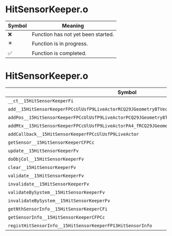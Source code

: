 # HitSensorKeeper.o
| Symbol | Meaning 
| ------------- | ------------- 
| :x: | Function has not yet been started. 
| :eight_pointed_black_star: | Function is in progress. 
| :white_check_mark: | Function is completed. 


# HitSensorKeeper.o
| Symbol | Decompiled? |
| ------------- | ------------- |
| `__ct__15HitSensorKeeperFi` | :white_check_mark: |
| `add__15HitSensorKeeperFPCcUlUsfP9LiveActorRCQ29JGeometry8TVec3<f>` | :white_check_mark: |
| `addPos__15HitSensorKeeperFPCcUlUsfP9LiveActorPCQ29JGeometry8TVec3<f>RCQ29JGeometry8TVec3<f>` | :white_check_mark: |
| `addMtx__15HitSensorKeeperFPCcUlUsfP9LiveActorPA4_fRCQ29JGeometry8TVec3<f>` | :white_check_mark: |
| `addCallback__15HitSensorKeeperFPCcUlUsfP9LiveActor` | :white_check_mark: |
| `getSensor__15HitSensorKeeperCFPCc` | :white_check_mark: |
| `update__15HitSensorKeeperFv` | :white_check_mark: |
| `doObjCol__15HitSensorKeeperFv` | :white_check_mark: |
| `clear__15HitSensorKeeperFv` | :white_check_mark: |
| `validate__15HitSensorKeeperFv` | :white_check_mark: |
| `invalidate__15HitSensorKeeperFv` | :white_check_mark: |
| `validateBySystem__15HitSensorKeeperFv` | :white_check_mark: |
| `invalidateBySystem__15HitSensorKeeperFv` | :white_check_mark: |
| `getNthSensorInfo__15HitSensorKeeperCFi` | :white_check_mark: |
| `getSensorInfo__15HitSensorKeeperCFPCc` | :white_check_mark: |
| `registHitSensorInfo__15HitSensorKeeperFP13HitSensorInfo` | :white_check_mark: |
